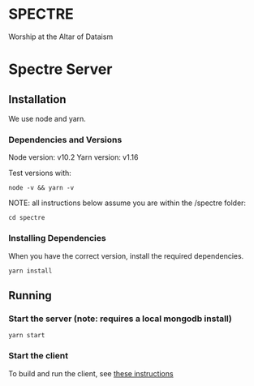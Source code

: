 # SPECTRE
Worship at the Altar of Dataism


# Spectre Server

## Installation

We use node and yarn.

### Dependencies and Versions

Node version: v10.2
Yarn version: v1.16

Test versions with:

```
node -v && yarn -v
```

NOTE: all instructions below assume you are within the /spectre folder:

```
cd spectre
```

### Installing Dependencies


When you have the correct version, install the required dependencies.

```
yarn install
```

## Running

### Start the server (note: requires a local mongodb install)

```
yarn start
```

### Start the client

To build and run the client, see [these instructions](web-client/README.md)

<br>
